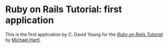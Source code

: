 # Ruby on Rails Tutorial: first application

This is the first application by C. David Young for the
[*Ruby on Rails Tutorial*](http://railstutorial.org/)
by [Michael Hartl](http://michaelhartl.com/).
